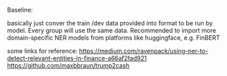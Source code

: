 Baseline:

basically just conver the train /dev data provided into format to be run by model.
Every group will use the same data.
Recommended to import more domain-specific NER models from platforms like huggingface, e.g. FinBERT

some links for reference:
https://medium.com/ravenpack/using-ner-to-detect-relevant-entities-in-finance-a66af2fad921
https://github.com/maxbbraun/trump2cash